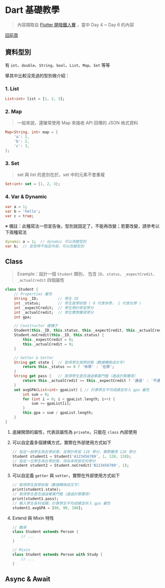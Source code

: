 # Dart 基礎教學

> 內容擷取自 [Flutter 開發鐵人賽](https://ithelp.ithome.com.tw/articles/10215205)
> ，當中 Day 4 ~ Day 6 的內容

[回前頁](./develop.md)

## 資料型別

有 `int`、`double`、`String`、`bool`、`List`、`Map`、`Set` 等等

舉其中比較沒見過的型別做介紹：

### 1. List

```dart
List<int> list = [1, 2, 3];
```

### 2. Map

> 一般來說，還蠻常使用 Map 來接收 API 回傳的 JSON 格式資料

```dart
Map<String, int> map = {
    'a': 1,
    'b': 2,
    'c': 3,
};
```

### 3. Set

> set 與 list 的差別在於，set 中的元素不會重複

```dart
Set<int> set = {1, 2, 3};
```

### 4. Var & Dynamic

```dart
var a = 1;
var b = 'hello';
var c = true;
```

※ 備註：此種寫法一但宣告後，型別就固定了，不能再改變；若要改變，請參考以下兩種寫法

```dart
dynamic a = 1;  // dynamic 可以改變型別
var b;  // 宣告時不指定內容，可以改變型別
```

## Class

> Example：設計一個 `Student` 類別，
> 包含 `ID`、`status`、`_expectCredit`、`_actualCredit` 四個屬性

```dart
class Student {
    // Properties 屬性
    String _ID;         // 學生 ID
    int _status;        // 學生就學狀態 ( 0 代表休學， 1 代表在學 )
    int _expectCredit;  // 學生預計修習學分
    int _actualCredit;  // 學生實際獲得學分
    int gpa;

    // Constructor 建構子
    Student(this._ID, this.status, this._expectCredit, this._actualCredit);
    Student.noCredit(this._ID, this.status) {
        this._expectCredit = 0;
        this._actualCredit = 0;
    }

    // Getter & Setter
    String get state {  // 取得學生就學狀態（數據轉換成文字）
        return this._status == 0 ? '休學' : '在學';
    }
    String get pass {   // 取得學生是否通過畢業門檻（通過計算獲得）
        return this._actualCredit >= this._expectCredit ? '通過' : '不通過';
    }
    set avgGPA(List<int> gpaList) { // 計算學生平均成績並存入 gpa 屬性
        int sum = 0;
        for (int i = 0; i < gpaList.length; i++) {
            sum += gpaList[i];
        }
        this.gpa = sum / gpaList.length;
    }
}
```

1. 底線開頭的屬性，代表該屬性為 `private`，只能在 `class` 內部使用

2. 可以自定義多個建構方式，實際在外部使用方式如下

    ```dart
    // 指定一般學生為在學狀態，並預計修習 128 學分，實際獲得 128 學分
    Student student1 = Student('A123456789', 1, 128, 128);
    // 指定一位學生為在學狀態，但尚未修習任何學分
    Student student2 = Student.noCredit('B123456789', 1);
    ```

3. 可以自定義 `getter` 與 `setter`，實際在外部使用方式如下

    ```dart
    // 取得學生就學狀態（數據轉換成文字）
    print(student1.state);
    // 取得學生是否通過畢業門檻（通過計算獲得）
    print(student1.pass);
    // 輸入學生各科成績，計算學生平均成績並存入 gpa 屬性
    student1.avgGPA = [80, 90, 100];
    ```

4. Extend 與 Mixin 特性

    ```dart
    // 繼承
    class Student extends Person {
        // ...
    }

    // Mixin
    class Student extends Person with Study {
        // ...
    }
    ```

## Async & Await
